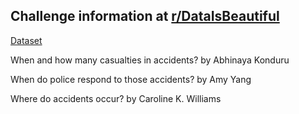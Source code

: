 ## Challenge information at [r/DataIsBeautiful](https://www.reddit.com/r/dataisbeautiful/comments/8hmt9d/battle_dataviz_battle_for_the_month_of_may_2018/)

[Dataset](https://www.kaggle.com/daveianhickey/2000-16-traffic-flow-england-scotland-wales/settings)

When and how many casualties in accidents? by Abhinaya Konduru

When do police respond to those accidents? by Amy Yang

Where do accidents occur? by Caroline K. Williams